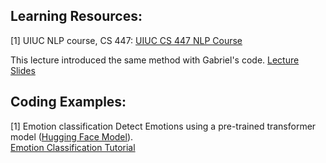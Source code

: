 ## Learning Resources:

[1] UIUC NLP course, CS 447:
[UIUC CS 447 NLP Course](https://courses.grainger.illinois.edu/cs447/sp2023/)

This lecture introduced the same method with Gabriel's code.
[Lecture Slides](https://courses.grainger.illinois.edu/cs447/sp2023/Slides/Lecture06.pdf)

## Coding Examples:

[1] Emotion classification
Detect Emotions using a pre-trained transformer model ([Hugging Face Model](https://huggingface.co/j-hartmann/emotion-english-distilroberta-base)).   
[Emotion Classification Tutorial](https://www.nlplanet.org/course-practical-nlp/02-practical-nlp-first-tasks/08-emotion-classification)

